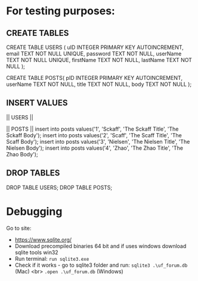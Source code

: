 # For testing purposes:
## CREATE TABLES
CREATE TABLE USERS (
   uID INTEGER PRIMARY KEY AUTOINCREMENT,
   email TEXT NOT NULL UNIQUE,
   password TEXT NOT NULL,
   userName  TEXT NOT NULL UNIQUE,
   firstName TEXT NOT NULL,
   lastName TEXT NOT NULL
);

CREATE TABLE POSTS(
   pID INTEGER PRIMARY KEY AUTOINCREMENT,
   userName TEXT NOT NULL,
   title TEXT NOT NULL,
   body TEXT NOT NULL
);


## INSERT VALUES
|| USERS ||


|| POSTS ||
insert into posts values('1', 'Sckaff', 'The Sckaff Title', 'The Sckaff Body');
insert into posts values('2', 'Scaff', 'The Scaff Title', 'The Scaff Body');
insert into posts values('3', 'Nielsen', 'The Nielsen Title', 'The Nielsen Body');
insert into posts values('4', 'Zhao', 'The Zhao Title', 'The Zhao Body');

## DROP TABLES
DROP TABLE USERS;
DROP TABLE POSTS;

# Debugging
Go to site:
- https://www.sqlite.org/
- Download precompiled binaries 64 bit and if uses windows download sqlite tools win32
- Run terminal: 
    `run sqlite3.exe`
- Check if it works - go to sqlite3 folder and run:
    `sqlite3 .\uf_forum.db` (Mac) <br\>
    `.open .\uf_forum.db` (Windows)